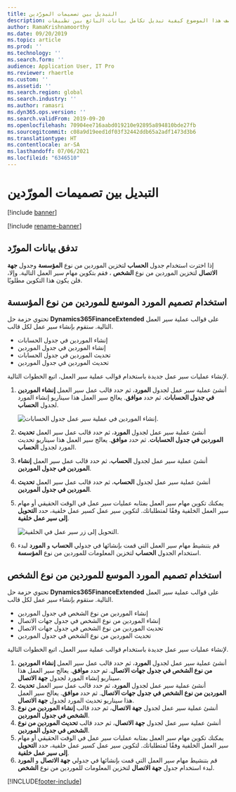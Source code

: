 ```yaml
---
title: التبديل بين تصميمات المورّدين
description: يصف هذا الموضوع كيفية تبديل تكامل بيانات البائع بين تطبيقات Finance and Operations وDataverse.
author: RamaKrishnamoorthy
ms.date: 09/20/2019
ms.topic: article
ms.prod: ''
ms.technology: ''
ms.search.form: ''
audience: Application User, IT Pro
ms.reviewer: rhaertle
ms.custom: ''
ms.assetid: ''
ms.search.region: global
ms.search.industry: ''
ms.author: ramasri
ms.dyn365.ops.version: ''
ms.search.validFrom: 2019-09-20
ms.openlocfilehash: 70904ee716aabd019210e92895a894810bde27fb
ms.sourcegitcommit: c08a9d19eed1df03f32442ddb65a2adf1473d3b6
ms.translationtype: HT
ms.contentlocale: ar-SA
ms.lasthandoff: 07/06/2021
ms.locfileid: "6346510"
---
```

# <a name="switch-between-vendor-designs"></a>التبديل بين تصميمات المورّدين

[!include [banner](../../includes/banner.md)]

[!include [rename-banner](~/includes/cc-data-platform-banner.md)]



## <a name="vendor-data-flow"></a>تدفق بيانات المورّد 

إذا اخترت استخدام جدول **الحساب** لتخزين الموردين من نوع **المؤسسة** وجدول **جهة الاتصال** لتخزين الموردين من نوع **الشخص** ، فقم بتكوين مهام سير العمل التالية. وإلا، فلن يكون هذا التكوين مطلوبًا.

## <a name="use-the-extended-vendor-design-for-vendors-of-the-organization-type"></a>استخدام تصميم المورد الموسع للموردين من نوع المؤسسة

تحتوي حزمة حل **Dynamics365FinanceExtended** على قوالب عملية سير العمل التالية. ستقوم بإنشاء سير عمل لكل قالب.

+ إنشاء الموردين في جدول الحسابات
+ إنشاء الموردين في جدول الموردين
+ تحديث الموردين في جدول الحسابات
+ تحديث الموردين في جدول الموردين

لإنشاء عمليات سير عمل جديدة باستخدام قوالب عملية سير العمل، اتبع الخطوات التالية.

1. أنشئ عملية سير عمل لجدول **المورد**، ثم حدد قالب عمل سير العمل **إنشاء الموردين في جدول الحسابات**. ثم حدد **موافق**. يعالج سير العمل هذا سيناريو إنشاء المورد لجدول **الحساب**.

    ![إنشاء الموردين في عملية سير عمل جدول الحسابات.](media/create_process.png)

2. أنشئ عملية سير عمل لجدول **المورد**، ثم حدد قالب عمل سير العمل **تحديث الموردين في جدول الحسابات**. ثم حدد **موافق**. يعالج سير العمل هذا سيناريو تحديث المورد لجدول **الحساب**.
3. أنشئ عملية سير عمل لجدول **الحساب**، ثم حدد قالب عمل سير العمل **إنشاء الموردين في جدول الموردين**.
4. أنشئ عملية سير عمل لجدول **الحساب**، ثم حدد قالب عمل سير العمل **تحديث الموردين في جدول الموردين**.
5. يمكنك تكوين مهام سير العمل بمثابه عمليات سير عمل في الوقت الحقيقي أو مهام سير العمل الخلفية وفقًا لمتطلباتك. لتكوين سير عمل كسير عمل خلفية، حدد **التحويل إلى سير عمل خلفية**.

    ![التحويل إلى زر سير عمل في الخلفية.](media/background_workflow.png)

6. قم بتنشيط مهام سير العمل التي قمت بإنشائها في جدولي **الحساب** و **المورد** لبدء استخدام الجدول **الحساب** لتخزين المعلومات للموردين من نوع **المؤسسة**.

## <a name="use-the-extended-vendor-design-for-vendors-of-the-person-type"></a>استخدام تصميم المورد الموسع للموردين من نوع الشخص

تحتوي حزمة حل **Dynamics365FinanceExtended** على قوالب عملية سير العمل التالية. ستقوم بإنشاء سير عمل لكل قالب.

+ إنشاء الموردين من نوع الشخص في جدول الموردين
+ إنشاء الموردين من نوع الشخص في جدول جهات الاتصال
+ تحديث الموردين من نوع الشخص في جدول جهات الاتصال
+ تحديث الموردين من نوع الشخص في جدول الموردين

لإنشاء عمليات سير عمل جديدة باستخدام قوالب عملية سير العمل، اتبع الخطوات التالية.

1. أنشئ عملية سير عمل لجدول **المورد**، ثم حدد قالب عمل سير العمل **إنشاء الموردين من نوع الشخص في جدول جهات الاتصال**. ثم حدد **موافق**. يعالج سير العمل هذا سيناريو إنشاء المورد لجدول **جهة الاتصال**.
2. أنشئ عملية سير عمل لجدول **المورد**، ثم حدد قالب عمل سير العمل **تحديث الموردين من نوع الشخص في جدول جهات الاتصال**. ثم حدد **موافق**. يعالج سير العمل هذا سيناريو تحديث المورد لجدول **جهة الاتصال**.
3. أنشئ عملية سير عمل لجدول **جهة الاتصال**، ثم حدد قالب **إنشاء الموردين من نوع الشخص في جدول الموردين**.
4. أنشئ عملية سير عمل لجدول **جهة الاتصال**، ثم حدد قالب **تحديث الموردين من نوع الشخص في جدول الموردين**.
5. يمكنك تكوين مهام سير العمل بمثابه عمليات سير عمل في الوقت الحقيقي أو مهام سير العمل الخلفية وفقًا لمتطلباتك. لتكوين سير عمل كسير عمل خلفية، حدد **التحويل إلى سير عمل خلفية**.
6. قم بتنشيط مهام سير العمل التي قمت بإنشائها في جدولي **جهة الاتصال** و **المورد** لبدء استخدام جدول **جهة الاتصال** لتخزين المعلومات للموردين من نوع **الشخص**.


[!INCLUDE[footer-include](../../../../includes/footer-banner.md)]